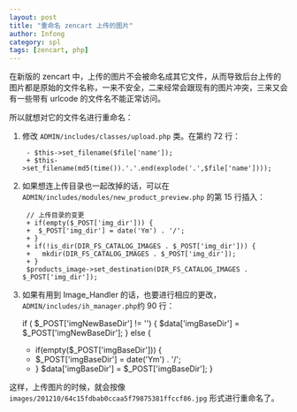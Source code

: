 ```yaml
---
layout: post
title: "重命名 zencart 上传的图片"
author: Infong
category: spl
tags: [zencart, php]
---
```


在新版的 zencart 中，上传的图片不会被命名成其它文件，从而导致后台上传的图片都是原始的文件名称，一来不安全，二来经常会跟现有的图片冲突，三来又会有一些带有 urlcode 的文件名不能正常访问。

所以就想对它的文件名进行重命名：

1. 修改 `ADMIN/includes/classes/upload.php` 类。在第约 72 行：

        - $this->set_filename($file['name']); 
        + $this->set_filename(md5(time()).'.'.end(explode('.',$file['name'])));

2. 如果想连上传目录也一起改掉的话，可以在 `ADMIN/includes/modules/new_product_preview.php` 的第 15 行插入：

        // 上传目录的变更
        + if(empty($_POST['img_dir'])) {
        +  $_POST['img_dir'] = date('Ym') . '/';
        + }
        + if(!is_dir(DIR_FS_CATALOG_IMAGES . $_POST['img_dir'])) {
        +   mkdir(DIR_FS_CATALOG_IMAGES . $_POST['img_dir']);
        + }
        $products_image->set_destination(DIR_FS_CATALOG_IMAGES . $_POST['img_dir']);

3. 如果有用到 Image_Handler 的话，也要进行相应的更改，`ADMIN/includes/ih_manager.php`约 90 行：

      if ( $_POST['imgNewBaseDir'] != '') {
        $data['imgBaseDir'] = $_POST['imgNewBaseDir'];
      } else {
      + if(empty($_POST['imgBaseDir'])) {
      +   $_POST['imgBaseDir'] = date('Ym') . '/';
      + }
        $data['imgBaseDir'] = $_POST['imgBaseDir'];
      }

        
这样，上传图片的时候，就会按像 `images/201210/64c15fdbab0ccaa5f79875381ffccf86.jpg` 形式进行重命名了。

